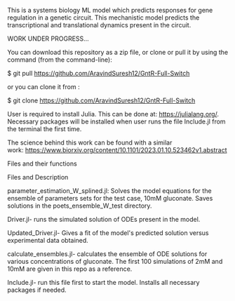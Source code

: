 This is a systems biology ML model which predicts responses for gene regulation in a genetic circuit. This mechanistic model predicts the transcriptional and translational dynamics present in the circuit.

WORK UNDER PROGRESS...


You can download this repository as a zip file, or clone or pull it by using the command (from the command-line):


$ git pull https://github.com/AravindSuresh12/GntR-Full-Switch


or you can clone it from :

$ git clone https://github.com/AravindSuresh12/GntR-Full-Switch 

User is required to install Julia. This can be done at: https://julialang.org/. Necessary packages will be installed when user runs the file Include.jl from the terminal the first time. 


The science behind this work can be found with a similar work: https://www.biorxiv.org/content/10.1101/2023.01.10.523462v1.abstract

Files and their functions

Files and Description
	
parameter_estimation_W_splined.jl:	Solves the model equations for the ensemble of parameters sets for the test case, 10mM gluconate. Saves solutions in the poets_ensemble_W_test directory.

Driver.jl- runs the simulated solution of ODEs present in the model.

Updated_Driver.jl- Gives a fit of the model's predicted solution versus experimental data obtained.

calculate_ensembles.jl- calculates the ensemble of ODE solutions for various concentrations of gluconate. The first 100 simulations of 2mM and 10mM are given in this repo as a reference.

Include.jl- run this file first to start the model. Installs all necessary packages if needed. 


